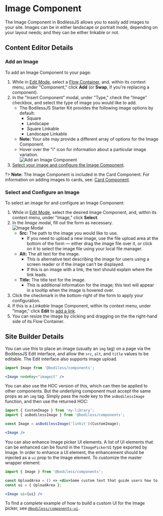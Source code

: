 # Image Component

The Image Component in BodilessJS allows you to easily add images to your site. Images can be in
either landscape or portrait mode, depending on your layout needs; and they can be either linkable
or not.

## Content Editor Details

### Add an Image

To add an Image Component to your page:

01. While in [Edit Mode](/ContentEditorUserGuide/#edit-mode), select a [Flow
    Container](../../../Components/FlowContainer/), and, within its context menu, under "Component,"
    click **Add** (or **Swap**, if you're replacing a component).
01. In the "Insert Component" modal, under "Type," check the "Image" checkbox, and select the type
    of image you would like to add.
    - The BodilessJS Starter Kit provides the following image options by default:
      - Square
      - Landscape
      - Square Linkable
      - Landscape Linkable
    - **Note:** Your site may provide a different array of options for the Image Component.
    - Hover over the "i" icon for information about a particular image variation.  
    ![Add an Image Component](../assets/AddImageComponent.jpg)
01. [Select your image and configure the Image Component](#select-and-configure-an-image).

?> **Note:** The Image Component is included in the Card Component. For information on adding images
to cards, see: [Card Component](../../../Components/Card).

### Select and Configure an Image

To select an image for and configure an Image Component:

01. While in [Edit Mode](/ContenteditorUserGuide/#edit-mode), select the desired Image Component,
    and, within its context menu, under "Image," click **Select**.
01. In the _Image_ modal, fill out the form as necessary.  
    ![Image Modal](../assets/ImageModal.jpg ':size=50%')
    - **Src:** The path to the image you would like to use.
      - If you need to upload a new image, use the file upload area at the bottom of the form —
        either drag the image file over it, or click on it to select the image file using your local
        file manager.
    - **Alt:** The alt text for the image.
      - This is alternative text describing the image for users using a screen reader or if the
        image can't be displayed.
      - If this is an image with a link, the text should explain where the link leads.
    - **Title:** The title text for the image.
      - This is additional information for the image; this text will appear in a tooltip when the
        image is hovered over.
01. Click the checkmark in the bottom-right of the form to apply your configuration.
01. If this is a _Linkable_ Image Component, within its context menu, under "Image," click **Edit**
    to [add a link](../../../Components/Link/#add-a-link-to-a-component).
01. You can resize the image by clicking and dragging on the the right-hand side of its Flow
    Container.

## Site Builder Details

You can use this to place an image (usually an `img` tag) on a page via the BodilessJS Edit
interface, and allow the `src`, `alt`, and `title` values to be editable. The Edit interface also
supports image upload.

```jsx
import Image from '@bodiless/components';

<Image nodeKey="imageit" />
```

You can also use the HOC version of this, which can then be applied to other components. But the
underlying component must accept the same props as an `img` tag. Simply pass the node key to the
`asBodilessImage` function, and then use the returned HOC:

```jsx
import { CustomImage } from 'my-library';
import { asBodilessImage } from '@bodiless/components';

const Image = asBodilessImage('linkit')(CustomImage);

<Image />
```

You can also enhance Image picker UI elements. A list of UI elements that can be enhanced can be
found in the `TImagePickerUI` type exported by Image. In order to enhance a UI element, the
enhancement should be injected as a `ui` prop to the Image element. To customize the master wrapper
element:

```jsx
import { Image } from '@bodiless/components';

const UploadArea = () => <div>Some custom text that guide users how to upload image</div>;
const ui = { UploadArea };

<Image ui={ui} />
```

To find a complete example of how to build a custom UI for the Image picker, see
[`@bodiless/components-ui`](https://github.com/johnsonandjohnson/Bodiless-JS/tree/main/packages/bodiless-components-ui).
